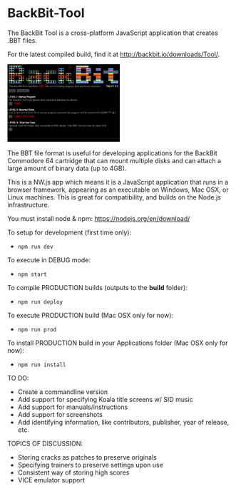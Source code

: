# BackBit-Tool

The BackBit Tool is a cross-platform JavaScript application that creates .BBT files.

For the latest compiled build, find it at http://backbit.io/downloads/Tool/.

<img src="screenshot.png" width="50%">

The BBT file format is useful for developing applications for the BackBit Commodore 64 cartridge that can mount multiple disks 
and can attach a large amount of binary data (up to 4GB).

This is a NW.js app which means it is a JavaScript application that runs in a browser framework, appearing as an executable on Windows, Mac OSX, or Linux machines. This is great for compatibility, and builds on the Node.js infrastructure.

You must install node & npm:
https://nodejs.org/en/download/

To setup for development (first time only):
* `npm run dev`

To execute in DEBUG mode:
* `npm start`

To compile PRODUCTION builds (outputs to the **build** folder):
* `npm run deploy`

To execute PRODUCTION build (Mac OSX only for now):
* `npm run prod`

To install PRODUCTION build in your Applications folder (Mac OSX only for now):
* `npm run install`

TO DO:
* Create a commandline version
* Add support for specifying Koala title screens w/ SID music
* Add support for manuals/instructions
* Add support for screenshots
* Add identifying information, like contributors, publisher, year of release, etc.

TOPICS OF DISCUSSION:
* Storing cracks as patches to preserve originals
* Specifying trainers to preserve settings upon use
* Consistent way of storing high scores
* VICE emulator support
